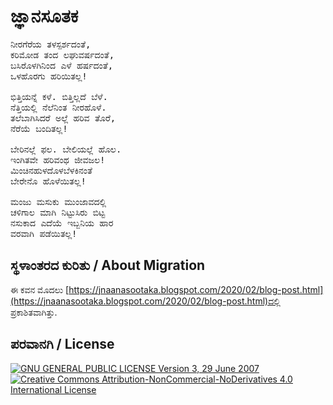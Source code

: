 # ಜ್ಞಾನಸೂತಕ

<pre>
ನೀರಗೆರೆಯ ತಳಸ್ಪರ್ಶದಂತೆ,
ಕರಿಮೋಡ ತಂದ ಲಘುವರ್ಷದಂತೆ,
ಬಸಿರೊಳಗಿನಿಂದ ಎಳೆ ಹರ್ಷದಂತೆ,
ಒಳಹೊರಗು ಹರಿಯಿತಲ್ಲ!

ಭಿತ್ತಿಯನ್ನೆ ಕಳೆ. ಬಿತ್ತಿಲ್ಲದೆ ಬೆಳೆ.
ನೆತ್ತಿಯಲ್ಲಿ ನೆಲೆನಿಂತ ನೀರಹೊಳೆ.
ತಲೆಬಾಗಿಸಿದರೆ ಅಲ್ಲೆ ಹರಿವ ತೊರೆ,
ನೆರೆಯೆ ಬಂದಿತಲ್ಲ!

ಬೇರಿನಲ್ಲೆ ಫಲ. ಬೇಲಿಯಲ್ಲೆ ಹೊಲ.
ಇಂಗಿತವೇ ಹರಿವಂಥ ಜೀವಜಲ!
ಮಿಂಚಿನಹುಳದೊಳಬೆಳಕಿನಂತೆ
ಬೇರೇನೊ ಹೊಳೆಯಿತಲ್ಲ!

ಮಂಜು ಮಸುಕು ಮುಂಜಾವದಲ್ಲಿ
ಚಳಿಗಾಲ ಮಾಗಿ ನಿಟ್ಟುಸಿರು ಬಿಟ್ಟ
ನಸುಕಾದ ಎದೆಯೆ ಇಬ್ಬನಿಯ ಹಾರ
ವರವಾಗಿ ಪಡೆಯಿತಲ್ಲ!
</pre>

## ಸ್ಥಳಾಂತರದ ಕುರಿತು / About Migration

ಈ ಕವನ ಮೊದಲು [https://jnaanasootaka.blogspot.com/2020/02/blog-post.html](https://jnaanasootaka.blogspot.com/2020/02/blog-post.html)ದಲ್ಲಿ ಪ್ರಕಾಶಿತವಾಗಿತ್ತು.

## ಪರವಾನಗಿ / License

[![GNU GENERAL PUBLIC LICENSE Version 3, 29 June 2007](https://www.gnu.org/graphics/gplv3-127x51.png) ![Creative Commons Attribution-NonCommercial-NoDerivatives 4.0 International License](https://i.creativecommons.org/l/by-nc-nd/4.0/88x31.png)](../README.md#ಪರವಾನಗಿ--license)
